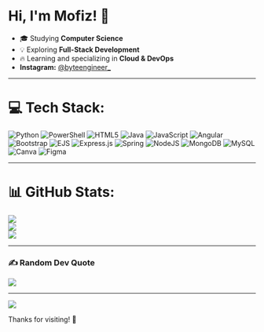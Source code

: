 # Hi, I'm Mofiz! 👋  

- 🎓 Studying **Computer Science**  
- 💡 Exploring **Full-Stack Development**  
- 🔥 Learning and specializing in **Cloud & DevOps**  
- **Instagram:** [@byteengineer_](https://instagram.com/byteengineer_)  

---

# 💻 Tech Stack:
![Python](https://img.shields.io/badge/python-3670A0?style=for-the-badge&logo=python&logoColor=ffdd54) 
![PowerShell](https://img.shields.io/badge/PowerShell-%235391FE.svg?style=for-the-badge&logo=powershell&logoColor=white) 
![HTML5](https://img.shields.io/badge/html5-%23E34F26.svg?style=for-the-badge&logo=html5&logoColor=white) 
![Java](https://img.shields.io/badge/java-%23ED8B00.svg?style=for-the-badge&logo=openjdk&logoColor=white) 
![JavaScript](https://img.shields.io/badge/javascript-%23323330.svg?style=for-the-badge&logo=javascript&logoColor=%23F7DF1E) 
![Angular](https://img.shields.io/badge/angular-%23DD0031.svg?style=for-the-badge&logo=angular&logoColor=white) 
![Bootstrap](https://img.shields.io/badge/bootstrap-%238511FA.svg?style=for-the-badge&logo=bootstrap&logoColor=white) 
![EJS](https://img.shields.io/badge/ejs-%23B4CA65.svg?style=for-the-badge&logo=ejs&logoColor=black) 
![Express.js](https://img.shields.io/badge/express.js-%23404d59.svg?style=for-the-badge&logo=express&logoColor=%2361DAFB) 
![Spring](https://img.shields.io/badge/spring-%236DB33F.svg?style=for-the-badge&logo=spring&logoColor=white) 
![NodeJS](https://img.shields.io/badge/node.js-6DA55F?style=for-the-badge&logo=node.js&logoColor=white) 
![MongoDB](https://img.shields.io/badge/MongoDB-%234ea94b.svg?style=for-the-badge&logo=mongodb&logoColor=white) 
![MySQL](https://img.shields.io/badge/mysql-4479A1.svg?style=for-the-badge&logo=mysql&logoColor=white) 
![Canva](https://img.shields.io/badge/Canva-%2300C4CC.svg?style=for-the-badge&logo=Canva&logoColor=white) 
![Figma](https://img.shields.io/badge/figma-%23F24E1E.svg?style=for-the-badge&logo=figma&logoColor=white)

---

# 📊 GitHub Stats:
![](https://github-readme-stats.vercel.app/api?username=Mofiz-Usmani&theme=default&hide_border=false&include_all_commits=true&count_private=true)<br/>
![](https://nirzak-streak-stats.vercel.app/?user=Mofiz-Usmani&theme=default&hide_border=false)<br/>
![](https://github-readme-stats.vercel.app/api/top-langs/?username=Mofiz-Usmani&theme=default&hide_border=false&include_all_commits=true&count_private=true&layout=compact)

---

### ✍️ Random Dev Quote
![](https://quotes-github-readme.vercel.app/api?type=horizontal&theme=radical)

---

[![](https://visitcount.itsvg.in/api?id=Mofiz-Usmani&icon=0&color=0)](https://visitcount.itsvg.in)

<!-- Proudly created with GPRM ( https://gprm.itsvg.in ) -->

Thanks for visiting! 🚀
